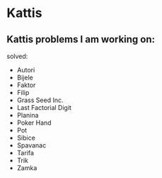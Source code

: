 # Kattis
Kattis problems I am working on:
- 
solved:
- Autori
- Bijele
- Faktor
- Filip
- Grass Seed Inc.
- Last Factorial Digit
- Planina
- Poker Hand
- Pot
- Sibice
- Spavanac
- Tarifa
- Trik
- Zamka